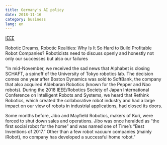 ```yaml
---
title: Germany's AI policy
date: 2018-11-16
category: business
lang: en
---
```


[IEEE](https://spectrum.ieee.org/automaton/robotics/industrial-robots/robotic-dreams-robotic-realities)

Robotic Dreams, Robotic Realities: Why Is It So Hard to Build Profitable Robot Companies?
Roboticists need to discuss openly and honestly not only our successes but also our failures

"In mid-November, we received the sad news that Alphabet is closing SCHAFT, a spinoff of the University of Tokyo robotics lab. The decision comes one year after Boston Dynamics was sold to SoftBank, the company that also acquired Aldebaran Robotics (known for the Pepper and Nao robots). During the 2018 IEEE/Robotics Society of Japan International Conference on Intelligent Robots and Systems, we heard that Rethink Robotics, which created the collaborative robot industry and had a large impact on our view of robots in industrial applications, had closed its doors.

Some months before, Jibo and Mayfield Robotics, makers of Kuri, were forced to shut down sales and operations. Jibo was once heralded as “the first social robot for the home” and was named one of Time’s “Best Inventions of 2017.” Other than a few robot vacuum companies (mainly iRobot), no company has developed a successful home robot."
